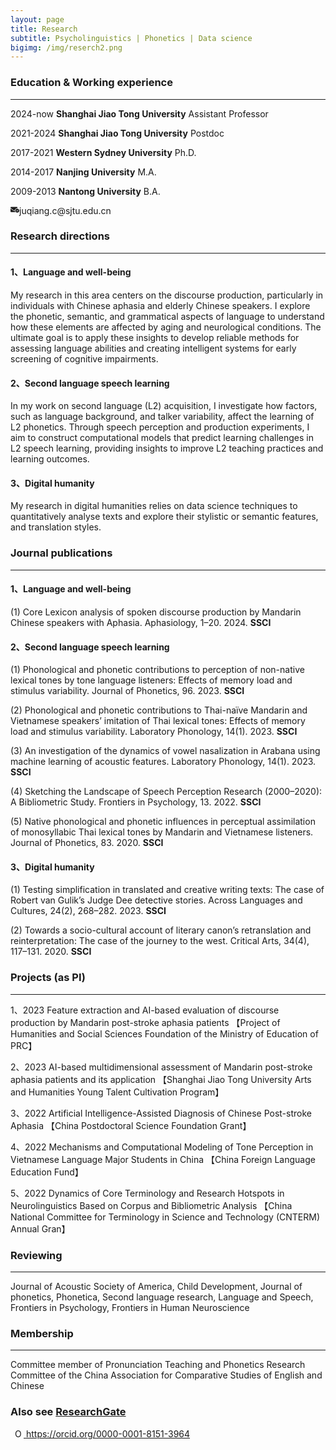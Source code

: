 ```yaml
---
layout: page
title: Research
subtitle: Psycholinguistics | Phonetics | Data science
bigimg: /img/reserch2.png
---
```


### Education & Working experience
*** 
2024-now  **Shanghai Jiao Tong University** Assistant Professor 

2021-2024 **Shanghai Jiao Tong University**  Postdoc 
  
2017-2021 **Western Sydney University**      Ph.D. 
  
2014-2017 **Nanjing University**             M.A. 
  
2009-2013 **Nantong University**             B.A. 

<!-- envelope-circle-check icon by Free Icons (https://free-icons.github.io/free-icons/) -->
<svg xmlns="http://www.w3.org/2000/svg" height="1em" fill="currentColor" viewBox="0 0 512 512">
  <path
    d="M 38.4 89.6 Q 22.4 90.4 11.2 100.8 L 11.2 100.8 L 11.2 100.8 Q 0.8 112 0 128 Q 0.8 147.2 15.2 158.4 L 189.6 289.6 L 189.6 289.6 Q 204.8 299.2 220 289.6 L 266.4 255.2 L 266.4 255.2 Q 280.8 218.4 312 195.2 Q 342.4 171.2 383.2 167.2 L 394.4 158.4 L 394.4 158.4 Q 408.8 147.2 409.6 128 Q 408.8 112 398.4 100.8 Q 387.2 90.4 371.2 89.6 L 38.4 89.6 L 38.4 89.6 Z M 235.2 309.6 Q 221.6 320 204.8 320 L 204.8 320 L 204.8 320 Q 188 320 174.4 309.6 L 0 179.2 L 0 179.2 L 0 345.6 L 0 345.6 Q 0.8 367.2 15.2 381.6 Q 29.6 396 51.2 396.8 L 288 396.8 L 288 396.8 Q 256.8 359.2 256 307.2 Q 256 300.8 256.8 293.6 L 235.2 309.6 L 235.2 309.6 Z M 512 307.2 Q 512 276 496.8 249.6 L 496.8 249.6 L 496.8 249.6 Q 481.6 223.2 454.4 207.2 Q 427.2 192 396.8 192 Q 366.4 192 339.2 207.2 Q 312 223.2 296.8 249.6 Q 281.6 276 281.6 307.2 Q 281.6 338.4 296.8 364.8 Q 312 391.2 339.2 407.2 Q 366.4 422.4 396.8 422.4 Q 427.2 422.4 454.4 407.2 Q 481.6 391.2 496.8 364.8 Q 512 338.4 512 307.2 L 512 307.2 Z M 450.4 272.8 Q 458.4 281.6 450.4 290.4 L 392.8 348 L 392.8 348 Q 384 356 375.2 348 L 343.2 316 L 343.2 316 Q 335.2 307.2 343.2 298.4 Q 352 290.4 360.8 298.4 L 384 320.8 L 384 320.8 L 432.8 272.8 L 432.8 272.8 Q 441.6 264.8 450.4 272.8 L 450.4 272.8 Z"
  />
</svg>juqiang.c@sjtu.edu.cn

### Research directions
***
#### 1、Language and well-being
My research in this area centers on the discourse production, particularly in individuals with Chinese aphasia and elderly Chinese speakers. I explore the phonetic, semantic, and grammatical aspects of language to understand how these elements are affected by aging and neurological conditions. The ultimate goal is to apply these insights to develop reliable methods for assessing language abilities and creating intelligent systems for early screening of cognitive impairments.

#### 2、Second language speech learning
In my work on second language (L2) acquisition, I investigate how factors, such as language background, and talker variability, affect the learning of L2 phonetics. Through speech perception and production experiments, I aim to construct computational models that predict learning challenges in L2 speech learning, providing insights to improve L2 teaching practices and learning outcomes.

#### 3、Digital humanity
My research in digital humanities relies on data science techniques to quantitatively analyse texts and explore their stylistic or semantic features, and translation styles. 

### Journal publications 
***
#### 1、Language and well-being
(1) Core Lexicon analysis of spoken discourse production by Mandarin Chinese speakers with Aphasia. Aphasiology, 1–20. 2024. **SSCI**

#### 2、Second language speech learning
(1) Phonological and phonetic contributions to perception of non-native lexical tones by tone language listeners: Effects of memory load and stimulus variability. Journal of Phonetics, 96. 2023.  **SSCI**

(2) Phonological and phonetic contributions to Thai-naïve Mandarin and Vietnamese speakers’ imitation of Thai lexical tones: Effects of memory load and stimulus variability. Laboratory Phonology, 14(1). 2023.  **SSCI**

(3) An investigation of the dynamics of vowel nasalization in Arabana using machine learning of acoustic features. Laboratory Phonology, 14(1). 2023.  **SSCI**

(4) Sketching the Landscape of Speech Perception Research (2000–2020): A Bibliometric Study. Frontiers in Psychology, 13. 2022.  **SSCI**

(5) Native phonological and phonetic influences in perceptual assimilation of monosyllabic Thai lexical tones by Mandarin and Vietnamese listeners. Journal of Phonetics, 83. 2020.  **SSCI**

#### 3、Digital humanity
(1) Testing simplification in translated and creative writing texts: The case of Robert van Gulik’s Judge Dee detective stories. Across Languages and Cultures, 24(2), 268–282. 2023.  **SSCI**

(2) Towards a socio-cultural account of literary canon’s retranslation and reinterpretation: The case of the journey to the west. Critical Arts, 34(4), 117–131. 2020.  **SSCI**

### Projects (as PI)
***
1、2023 Feature extraction and AI-based evaluation of discourse production by Mandarin post-stroke aphasia patients 【Project of Humanities and Social Sciences Foundation of the Ministry of Education of PRC】

2、2023 AI-based multidimensional assessment of Mandarin post-stroke aphasia patients and its application 【Shanghai Jiao Tong University Arts and Humanities Young Talent Cultivation Program】

3、2022 Artificial Intelligence-Assisted Diagnosis of Chinese Post-stroke Aphasia 【China Postdoctoral Science Foundation Grant】

4、2022 Mechanisms and Computational Modeling of Tone Perception in Vietnamese Language Major Students in China 【China Foreign Language Education Fund】

5、2022 Dynamics of Core Terminology and Research Hotspots in Neurolinguistics Based on Corpus and Bibliometric Analysis 【China National Committee for Terminology in Science and Technology (CNTERM) Annual Gran】

### Reviewing
***
Journal of Acoustic Society of America, Child Development, Journal of phonetics, Phonetica, Second language research, Language and Speech, Frontiers in Psychology, Frontiers in Human Neuroscience

### Membership
***
Committee member of Pronunciation Teaching and Phonetics Research Committee of the China Association for Comparative Studies of English and Chinese


### Also see [ResearchGate](https://www.researchgate.net/profile/Juqiang_Chen)

 <a
    id="cy-effective-orcid-url"
    class="underline"
     href="https://orcid.org/0000-0001-8151-3964"
     target="orcid.widget"
     rel="me noopener noreferrer"
     style="vertical-align: top">
     <img
        src="https://orcid.org/sites/default/files/images/orcid_16x16.png"
        style="width: 1em; margin-inline-start: 0.5em"
        alt="ORCID iD icon"/>
      https://orcid.org/0000-0001-8151-3964
    </a>
